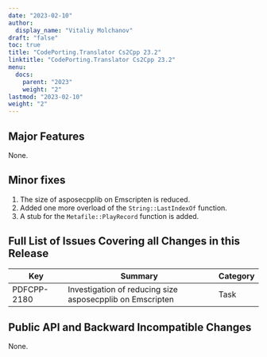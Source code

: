 ```yaml
---
date: "2023-02-10"
author:
  display_name: "Vitaliy Molchanov"
draft: "false"
toc: true
title: "CodePorting.Translator Cs2Cpp 23.2"
linktitle: "CodePorting.Translator Cs2Cpp 23.2"
menu:
  docs:
    parent: "2023"
    weight: "2"
lastmod: "2023-02-10"
weight: "2"
---
```


## Major Features ##

None.

## Minor fixes ##

1. The size of asposecpplib on Emscripten is reduced.
1. Added one more overload of the `String::LastIndexOf` function.
1. A stub for the `Metafile::PlayRecord` function is added.

## Full List of Issues Covering all Changes in this Release ##

| Key | Summary | Category |
| --- | --- | --- |
| PDFCPP-2180 | Investigation of reducing size asposecpplib on Emscripten | Task |

## Public API and Backward Incompatible Changes ##

None.
